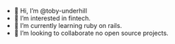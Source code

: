 - 👋 Hi, I’m @toby-underhill
- 👀 I’m interested in fintech.
- 🌱 I’m currently learning ruby on rails.
- 💞️ I’m looking to collaborate no open source projects.
